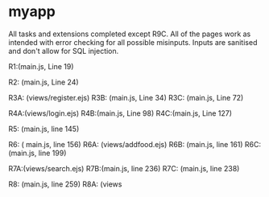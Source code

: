 # myapp

All tasks and extensions completed except R9C. 
All of the pages work as intended with error checking for all possible misinputs.
Inputs are sanitised and don't allow for SQL injection.

R1:(main.js, Line 19)

R2: (main.js, Line 24)

R3A: (views/register.ejs)
R3B: (main.js, Line 34)
R3C: (main.js, Line 72)

R4A:(views/login.ejs)
R4B:(main.js, Line 98)
R4C:(main.js, Line 127)

R5: (main.js, line 145)

R6: ( main.js, line 156)
R6A: (views/addfood.ejs)
R6B: (main.js, line 161)
R6C: (main.js, line 199)

R7A:(views/search.ejs)
R7B:(main.js, line 236)
R7C: (main.js, line 238) 

R8: (main.js, line 259)
R8A: (views
